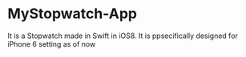 MyStopwatch-App
===============
It is a Stopwatch made in Swift in iOS8. It is ppsecifically designed for iPhone 6 setting as of now
